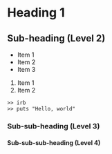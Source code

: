 # Heading 1

## Sub-heading (Level 2)

* Item 1
* Item 2
* Item 3

1. Item 1
2. Item 2

```
>> irb
>> puts "Hello, world"
```

### Sub-sub-heading (Level 3)

#### Sub-sub-sub-heading (Level 4)
